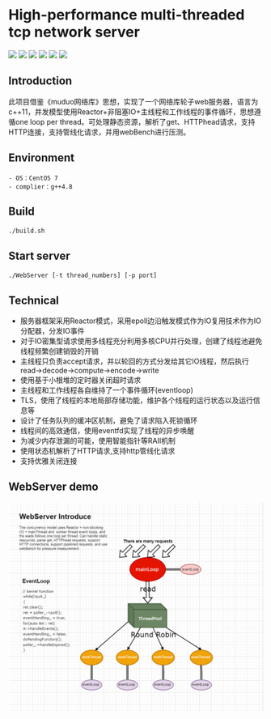 # High-performance multi-threaded tcp network server

[![](https://img.shields.io/travis/before25tofree/WebServer/master.svg)](https://travis-ci.org/before25tofree/WebServer)
[![](https://img.shields.io/badge/language-c++-orange.svg)](http://www.cplusplus.com/)
[![](https://img.shields.io/github/license/before25tofree/WebServer.svg)](https://github.com/before25tofree/WebServer/blob/master/LICENSE)
[![](https://img.shields.io/badge/github.io-@pages-inactive.svg)](https://before25tofree.github.io/WebServer/)
[![](https://img.shields.io/badge/blog-@grass-red.svg)](https://blog.csdn.net/qq_42381849)
[![](https://img.shields.io/badge/Gmail-@bookish00grass-important.svg)](https://www.google.com/intl/zh-CN_cn/gmail/about/)

## Introduction

此项目借鉴《muduo网络库》思想，实现了一个网络库轮子web服务器，语言为c++11，并发模型使用Reactor+非阻塞IO+主线程和工作线程的事件循环，思想遵循one loop per thread。可处理静态资源，解析了get、HTTPhead请求，支持HTTP连接，支持管线化请求，并用webBench进行压测。

## Environment

    - OS：CentOS 7
    - complier：g++4.8

## Build

    ./build.sh

## Start server

    ./WebServer [-t thread_numbers] [-p port]

## Technical

- 服务器框架采用Reactor模式，采用epoll边沿触发模式作为IO复用技术作为IO分配器，分发IO事件
- 对于IO密集型请求使用多线程充分利用多核CPU并行处理，创建了线程池避免线程频繁创建销毁的开销
- 主线程只负责accept请求，并以轮回的方式分发给其它IO线程，然后执行read->decode->compute->encode->write
- 使用基于小根堆的定时器关闭超时请求
- 主线程和工作线程各自维持了一个事件循环(eventloop)
- TLS，使用了线程的本地局部存储功能，维护各个线程的运行状态以及运行信息等
- 设计了任务队列的缓冲区机制，避免了请求陷入死锁循环
- 线程间的高效通信，使用eventfd实现了线程的异步唤醒
- 为减少内存泄漏的可能，使用智能指针等RAII机制
- 使用状态机解析了HTTP请求,支持http管线化请求
- 支持优雅关闭连接 
## WebServer demo
![image](https://github.com/before25tofree/Images/blob/master/WebServer/WebServer.PNG)
